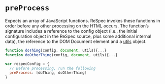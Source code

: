 ﻿# `preProcess`

Expects an array of JavaScript functions. ReSpec invokes these functions in order before any other processing on the HTML occurs. The function’s signature includes a reference to the config object (i.e., the initial configuration object in the ReSpec source, plus some additional internal data), the reference to the DOM Document element and a [utils](./extension-utils-object) object.

```js "example": "Run two functions in order before processing."
function doThing(config, document, utils){...}
function doOtherThing(config, document, utils){...}

var respecConfig = {
  // Before processing, run the following
  preProcess: [doThing, doOtherThing]
}
```
